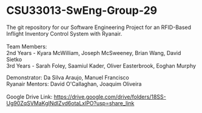 # CSU33013-SwEng-Group-29
The git repository for our Software Engineering Project for an RFID-Based Inflight Inventory Control System with Ryanair. <br/>
<br/>
Team Members: <br/>
2nd Years - Kyara McWilliam, Joseph McSweeney, Brian Wang, David Sietko <br/>
3rd Years - Sarah Foley, Saamiul Kader, Oliver Easterbrook, Eoghan Murphy

Demonstrator: Da Silva Araujo, Manuel Francisco
<br/>
Ryanair Mentors: David O'Callaghan, Joaquim Oliveira<br/>
<br/>
Google Drive Link: https://drive.google.com/drive/folders/18SS-Ug90ZqSVMaKgINdIZvd6otaLxlPO?usp=share_link